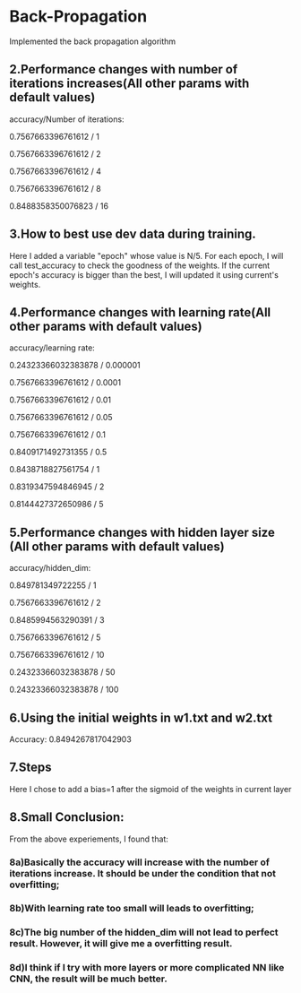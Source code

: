 # Back-Propagation
Implemented the back propagation algorithm



## 2.Performance changes with number of iterations increases(All other params with default values)
accuracy/Number of iterations:

0.7567663396761612 / 1

0.7567663396761612 / 2

0.7567663396761612 / 4

0.7567663396761612  / 8

0.8488358350076823 / 16




## 3.How to best use dev data during training.

Here I added a variable "epoch" whose value is N/5. For each epoch, I will call test_accuracy to check the goodness of the weights. If the current epoch's accuracy is bigger than the best, I will updated it using current's weights.


## 4.Performance changes with learning rate(All other params with default values)

accuracy/learning rate:

0.24323366032383878 / 0.000001

0.7567663396761612 / 0.0001

0.7567663396761612 / 0.01

0.7567663396761612 / 0.05

0.7567663396761612 / 0.1

0.8409171492731355 / 0.5

0.8438718827561754 / 1

0.8319347594846945 / 2

0.8144427372650986 / 5

## 5.Performance changes with hidden layer size (All other params with default values)

accuracy/hidden_dim:

0.849781349722255 / 1

0.7567663396761612 / 2

0.8485994563290391 / 3

0.7567663396761612 / 5

0.7567663396761612 / 10

0.24323366032383878 / 50

0.24323366032383878 / 100

## 6.Using the initial weights in w1.txt and w2.txt

Accuracy: 0.8494267817042903


## 7.Steps

Here I chose to add a bias=1 after the sigmoid of the weights in current layer

## 8.Small Conclusion:

From the above experiements, I found that:

### 8a)Basically the accuracy will increase with the number of iterations increase. It should be under the condition that not overfitting;

### 8b)With learning rate too small will leads to overfitting;

### 8c)The big number of the hidden_dim will not lead to perfect result. However, it will give me a overfitting result.

### 8d)I think if I try with more layers or more complicated NN like CNN, the result will be much better.
